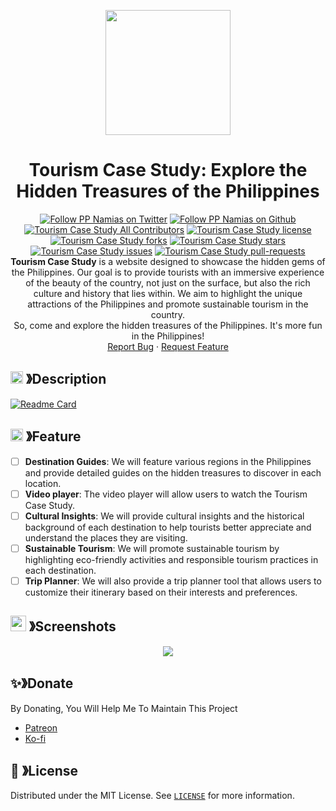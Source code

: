 <p align="center">
  <img src="https://cdn.discordapp.com/attachments/1045298870533509130/1068425329909174392/egg_-_Copy-modified.png" width="200" height="200">
  <h1 align="center"><b>Tourism Case Study: Explore the Hidden Treasures of the Philippines
</b></h1>
</p>

<p align="center">
  <a aria-label="Follow PP Namias on Twitter" href="https://twitter.com/PP_Namias" target="_blank"><img alt="Follow PP Namias on Twitter" src="https://img.shields.io/badge/Follow%20@PP_Namias-black.svg?style=for-the-badge&logo=Twitter"></a>
  <a aria-label="Follow PP Namias on Github" href="https://github.com/PP-Namias" target="_blank"><img alt="Follow PP Namias on Github" src="https://img.shields.io/badge/Follow%20@PP_Namias-black.svg?style=for-the-badge&logo=Github"></a>
  <br>
  <a href="https://github.com/PP-Namias/Tourism-Case-Study" target="blank"><img src="https://img.shields.io/badge/all_contributors-1-orange.svg?style=flat-square" alt="Tourism Case Study All Contributors" /></a>
  <a href="https://github.com/PP-Namias/Tourism-Case-Study/blob/master/LICENSE" target="blank"><img src="https://img.shields.io/github/license/PP-Namias/Tourism-Case-Study?style=flat-square" alt="Tourism Case Study license" /></a>
  <a href="https://github.com/PP-Namias/Tourism-Case-Study/fork" target="blank"><img src="https://img.shields.io/github/forks/PP-Namias/Tourism-Case-Study?style=flat-square" alt="Tourism Case Study forks"/></a>
  <a href="https://github.com/PP-Namias/Tourism-Case-Study/stargazers" target="blank"><img src="https://img.shields.io/github/stars/PP-Namias/Tourism-Case-Study?style=flat-square" alt="Tourism Case Study stars"/></a>
  <a href="https://github.com/PP-Namias/Tourism-Case-Study/issues" target="blank"><img src="https://img.shields.io/github/issues/PP-Namias/Tourism-Case-Study?style=flat-square" alt="Tourism Case Study issues"/></a>
  <a href="https://github.com/PP-Namias/Tourism-Case-Study/pulls" target="blank"><img src="https://img.shields.io/github/issues-pr/PP-Namias/Tourism-Case-Study?style=flat-square" alt="Tourism Case Study pull-requests"/></a>
  <br />
  <b>Tourism Case Study</b> is a website designed to showcase the hidden gems of the Philippines. Our goal is to provide tourists with an immersive experience of the beauty of the country, not just on the surface, but also the rich culture and history that lies within. We aim to highlight the unique attractions of the Philippines and promote sustainable tourism in the country.
  <br />
  So, come and explore the hidden treasures of the Philippines. It's more fun in the Philippines!
  <br />
  <a href="https://github.com/PP-Namias/Tourism-Case-Study/issues">Report Bug</a>
  ·
  <a href="https://github.com/PP-Namias/Tourism-Case-Study/issues">Request Feature</a>
</p>

## <img src="https://cdn.discordapp.com/emojis/859424401186095114.png" width="20px" height="20px"> 》Description
[![Readme Card](https://github-readme-stats.vercel.app/api/pin/?username=PP-Namias&repo=Tourism-Case-Study&theme=tokyonight&show_owner=true&hide_border=true)](https://github.com/PP-Namias/Tourism-Case-Study)

## <img src="https://cdn.discordapp.com/emojis/852881450667081728.gif" width="20px" height="20px"> 》Feature
- [ ] __Destination Guides__: We will feature various regions in the Philippines and provide detailed guides on the hidden treasures to discover in each location.
- [ ] __Video player__: The video player will allow users to watch the Tourism Case Study.
- [ ] __Cultural Insights__: We will provide cultural insights and the historical background of each destination to help tourists better appreciate and understand the places they are visiting.
- [ ] __Sustainable Tourism__: We will promote sustainable tourism by highlighting eco-friendly activities and responsible tourism practices in each destination.
- [ ] __Trip Planner__: We will also provide a trip planner tool that allows users to customize their itinerary based on their interests and preferences.

## <img src="https://cdn.discordapp.com/emojis/1028680849195020308.png" width="25px" height="25px"> 》Screenshots
<p align="center">
  <a href="https://github.com/PP-Namias/Tourism-Case-Study">
    <img src="#">
  </a>
</p>

## ✨》Donate
By Donating, You Will Help Me To Maintain This Project 
- [Patreon](https://www.patreon.com/PP_Namias)
- [Ko-fi](https://ko-fi.com/PP_Namias)

## 🔐 》License
Distributed under the MIT License. See [`LICENSE`](https://github.com/PP-Namias/Tourism-Case-Study/blob/main/LICENSE) for more information.
